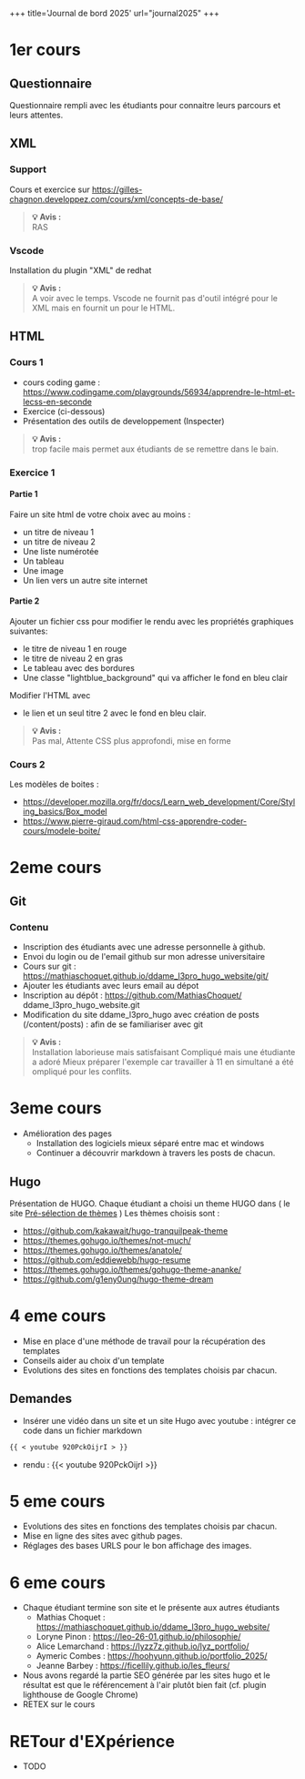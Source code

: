 +++
title='Journal de bord 2025'
url="journal2025"
+++

# 1er cours

## Questionnaire

Questionnaire rempli avec les étudiants pour connaitre leurs parcours et leurs attentes.

## XML

### Support

Cours et exercice sur https://gilles-chagnon.developpez.com/cours/xml/concepts-de-base/

> **💡 Avis :**  
> RAS

### Vscode

Installation du plugin "XML" de redhat

> **💡 Avis :**  
> A voir avec le temps. Vscode ne fournit pas d'outil intégré pour le XML mais en fournit un pour le HTML.

## HTML

### Cours 1

- cours coding game : https://www.codingame.com/playgrounds/56934/apprendre-le-html-et-lecss-en-seconde
- Exercice (ci-dessous)
- Présentation des outils de developpement (Inspecter)

> **💡 Avis :**  
> trop facile mais permet aux étudiants de se remettre dans le bain.

### Exercice 1

#### Partie 1

Faire un site html de votre choix avec au moins :

- un titre de niveau 1
- un titre de niveau 2
- Une liste numérotée
- Un tableau
- Une image
- Un lien vers un autre site internet

#### Partie 2

Ajouter un fichier css pour modifier le rendu avec les propriétés graphiques suivantes:

- le titre de niveau 1 en rouge
- le titre de niveau 2 en gras
- Le tableau avec des bordures
- Une classe "lightblue_background" qui va afficher le fond en bleu clair

Modifier l'HTML avec

- le lien et un seul titre 2 avec le fond en bleu clair.

> **💡 Avis :**  
> Pas mal, Attente CSS plus approfondi, mise en forme

### Cours 2

Les modèles de boites :

- https://developer.mozilla.org/fr/docs/Learn_web_development/Core/Styling_basics/Box_model
- https://www.pierre-giraud.com/html-css-apprendre-coder-cours/modele-boite/

# 2eme cours

## Git

### Contenu

- Inscription des étudiants avec une adresse personnelle à github.
- Envoi du login ou de l'email github sur mon adresse universitaire
- Cours sur git : https://mathiaschoquet.github.io/ddame_l3pro_hugo_website/git/
- Ajouter les étudiants avec leurs email au dépot
- Inscription au dépôt : https://github.com/MathiasChoquet/ ddame_l3pro_hugo_website.git
- Modification du site ddame_l3pro_hugo avec création de posts (/content/posts) : afin de se familiariser avec git

> **💡 Avis :**  
> Installation laborieuse mais satisfaisant
> Compliqué mais une étudiante a adoré
> Mieux préparer l'exemple car travailler à 11 en simultané a été ompliqué pour les conflits.

# 3eme cours

- Amélioration des pages
  - Installation des logiciels mieux séparé entre mac et windows
  - Continuer a découvrir markdown à travers les posts de chacun.

## Hugo

Présentation de HUGO. Chaque étudiant a choisi un theme HUGO dans ( le site [Pré-sélection de thèmes](https://cloudcannon.com/blog/fifty-of-the-most-popular-hugo-themes/)
)
Les thèmes choisis sont :

- https://github.com/kakawait/hugo-tranquilpeak-theme
- https://themes.gohugo.io/themes/not-much/
- https://themes.gohugo.io/themes/anatole/
- https://github.com/eddiewebb/hugo-resume
- https://themes.gohugo.io/themes/gohugo-theme-ananke/
- https://github.com/g1eny0ung/hugo-theme-dream

# 4 eme cours

- Mise en place d'une méthode de travail pour la récupération des templates
- Conseils aider au choix d'un template
- Evolutions des sites en fonctions des templates choisis par chacun.

## Demandes

- Insérer une vidéo dans un site et un site Hugo avec youtube : intégrer ce code dans un fichier markdown

```markdown
{{ < youtube 920PckOijrI > }}
```

- rendu :
  {{< youtube 920PckOijrI >}}

# 5 eme cours

- Evolutions des sites en fonctions des templates choisis par chacun.
- Mise en ligne des sites avec github pages.
- Réglages des bases URLS pour le bon affichage des images.

# 6 eme cours

- Chaque étudiant termine son site et le présente aux autres étudiants
  - Mathias Choquet : https://mathiaschoquet.github.io/ddame_l3pro_hugo_website/
  - Loryne Pinon : https://leo-26-01.github.io/philosophie/
  - Alice Lemarchand : https://lyzz7z.github.io/lyz_portfolio/
  - Aymeric Combes : https://hoohyunn.github.io/portfolio_2025/
  - Jeanne Barbey : https://ficellily.github.io/les_fleurs/ 
- Nous avons regardé la partie SEO générée par les sites hugo et le résultat est que le référencement à l'air plutôt bien fait (cf. plugin lighthouse de Google Chrome)
- RETEX sur le cours

# **RET**our d'**EX**périence

- TODO
